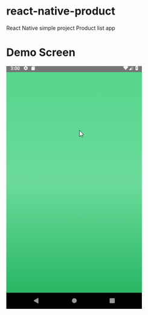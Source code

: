 # react-native-product
React Native simple project Product list app

# Demo Screen
![Demo app example](https://github.com/firstsut/react-native-product/blob/master/resources/images/Movie.gif)